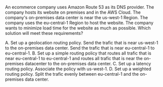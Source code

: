 An ecommerce company uses Amazon Route 53 as its DNS provider. The company hosts its website on premises and in the AWS Cloud. The company's on-premises data center is near the us-west-1 Region. The company uses the eu-central-1 Region to host the website. The company wants to minimize load time for the website as much as possible. Which solution will meet these requirements? 

A. Set up a geolocation routing policy. Send the trafic that is near us-west-1 to the on-premises data center. Send the trafic that is near eu-central-1 to eu-central-1. 
B. Set up a simple routing policy that routes all trafic that is near eu-central-1 to eu-central-1 and routes all trafic that is near the on- premises datacenter to the on-premises data center. 
C. Set up a latency routing policy. Associate the policy with us-west-1. 
D. Set up a weighted routing policy. Split the trafic evenly between eu-central-1 and the on-premises data center.